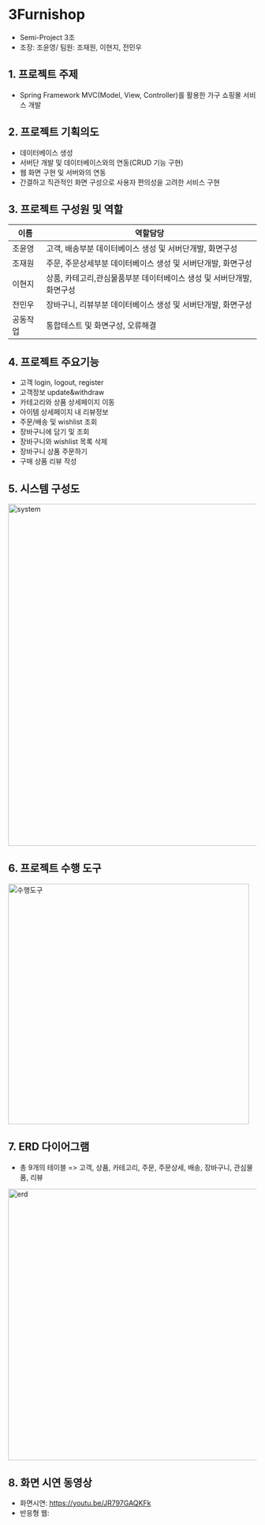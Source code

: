 # 3Furnishop
- Semi-Project 3조 
- 조장: 조윤영/ 팀원: 조재원, 이현지, 전민우

## 1. 프로젝트 주제
- Spring Framework MVC(Model, View, Controller)를 활용한 가구 쇼핑몰 서비스 개발

## 2. 프로젝트 기획의도
- 데이터베이스 생성
- 서버단 개발 및 데이터베이스와의 연동(CRUD 기능 구현)
- 웹 화면 구현 및 서버와의 연동
- 간결하고 직관적인 화면 구성으로 사용자 편의성을 고려한 서비스 구현

## 3. 프로젝트 구성원 및 역할
|이름|역할담당|
|---|---|
|조윤영|고객, 배송부분 데이터베이스 생성 및 서버단개발, 화면구성 |
|조재원|주문, 주문상세부분 데이터베이스 생성 및 서버단개발, 화면구성|
|이현지|상품, 카테고리,관심물품부분 데이터베이스 생성 및 서버단개발, 화면구성|
|전민우|장바구니, 리뷰부분 데이터베이스 생성 및 서버단개발, 화면구성|
|공동작업|통합테스트 및 화면구성, 오류해결|

## 4. 프로젝트 주요기능
- 고객 login, logout, register
- 고객정보 update&withdraw
- 카테고리와 상품 상세페이지 이동
- 아이템 상세페이지 내 리뷰정보
- 주문/배송 및 wishlist 조회
- 장바구니에 담기 및 조회
- 장바구니와 wishlist 목록 삭제
- 장바구니 상품 주문하기
- 구매 상품 리뷰 작성

## 5. 시스템 구성도
<img width="694" alt="system" src="https://user-images.githubusercontent.com/111727476/196131211-3ae6938e-29b8-4594-9287-da4a724f885a.png">

## 6. 프로젝트 수행 도구
<img width="488" alt="수행도구" src="https://user-images.githubusercontent.com/111727476/196119330-20c1bd3a-8f46-4a03-a0e7-3c86249db4be.png">

## 7. ERD 다이어그램
- 총 9개의 테이블 => 고객, 상품, 카테고리, 주문, 주문상세, 배송, 장바구니, 관심물품, 리뷰
<img width="551" alt="erd" src="https://user-images.githubusercontent.com/111727476/196129056-b1501a53-dbd3-4a65-a5f4-ea949ccbf8c4.png">

## 8. 화면 시연 동영상
- 화면시연: https://youtu.be/JR797GAQKFk 
- 반응형 웹:
